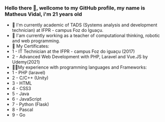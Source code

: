 ### Hello there 👋, wellcome to my GitHub profile, my name is Matheus Vidal, i'm 21 years old

- 📘 I'm currently academic of TADS (Systems analysis and development technician) at IFPR - campus Foz do Iguaçu.
- 🔭 I'am currently working as a teacher of computational thinking, robotic and web programming.
- 📘 My Certificates:
-   1 - IT Technician at the IFPR - campus Foz do iguaçu (2017)
-   2 - Advanced Web Development with PHP, Laravel and Vue.JS by Udemy(2021)
- 🧑‍💻My experience with programming languages and Frameworks:
-   1 - PHP (laravel)
-   2 - C/C++ (Unity)
-   3 - HTML
-   4 - CSS3 
-   5 - Java
-   6 - JavaScript
-   7 - Python (Flask)
-   8 - Pascal
-   9 - Go
<!--
**Sueh-Tam/Sueh-Tam** is a ✨ _special_ ✨ repository because its `README.md` (this file) appears on your GitHub profile.

Here are some ideas to get you started:

- 🔭 I’m currently working on ...
- 🌱 I’m currently learning ...
- 👯 I’m looking to collaborate on ...
- 🤔 I’m looking for help with ...
- 💬 Ask me about ...
- 📫 How to reach me: ...
- 😄 Pronouns: ...
- ⚡ Fun fact: ...
-->
